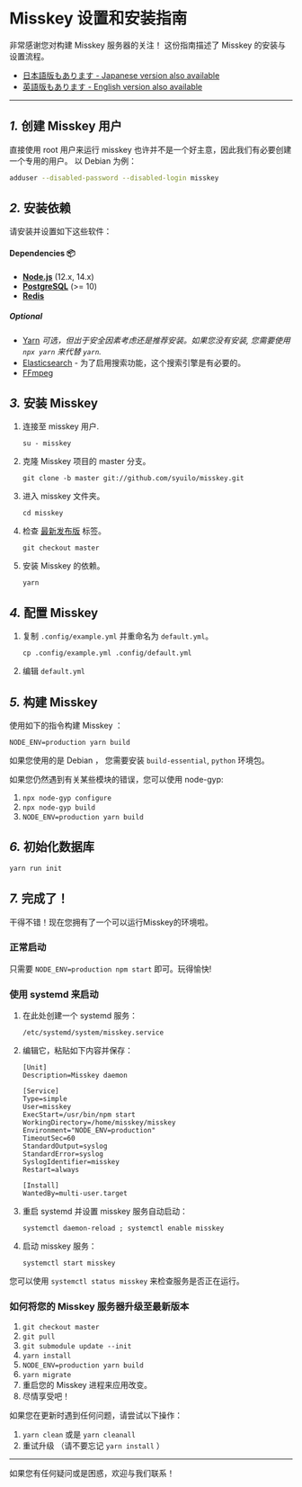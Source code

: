 Misskey 设置和安装指南
================================================================

非常感谢您对构建 Misskey 服务器的关注！
这份指南描述了 Misskey 的安装与设置流程。

- [日本語版もあります - Japanese version also available](./setup.ja.md)
- [英語版もあります - English version also available](./setup.en.md)

----------------------------------------------------------------

*1.* 创建 Misskey 用户
----------------------------------------------------------------
直接使用 root 用户来运行 misskey 也许并不是一个好主意，因此我们有必要创建一个专用的用户。
以 Debian 为例：

``` bash
adduser --disabled-password --disabled-login misskey
```

*2.* 安装依赖
----------------------------------------------------------------
请安装并设置如下这些软件：

#### Dependencies :package:
* **[Node.js](https://nodejs.org/en/)** (12.x, 14.x)
* **[PostgreSQL](https://www.postgresql.org/)** (>= 10)
* **[Redis](https://redis.io/)**

##### Optional
* [Yarn](https://yarnpkg.com/) *可选，但出于安全因素考虑还是推荐安装。如果您没有安装, 您需要使用 `npx yarn` 来代替 `yarn`.*
* [Elasticsearch](https://www.elastic.co/) - 为了启用搜索功能，这个搜索引擎是有必要的。
* [FFmpeg](https://www.ffmpeg.org/)

*3.* 安装 Misskey
----------------------------------------------------------------
1. 连接至 misskey 用户.

	`su - misskey`

2. 克隆 Misskey 项目的 master 分支。

	`git clone -b master git://github.com/syuilo/misskey.git`

3. 进入 misskey 文件夹。

	`cd misskey`

4. 检查 [最新发布版](https://github.com/syuilo/misskey/releases/latest) 标签。

	`git checkout master`

5. 安装 Misskey 的依赖。

	`yarn`

*4.* 配置 Misskey
----------------------------------------------------------------
1. 复制 `.config/example.yml` 并重命名为 `default.yml`。

	`cp .config/example.yml .config/default.yml`

2. 编辑 `default.yml`

*5.* 构建 Misskey
----------------------------------------------------------------

使用如下的指令构建 Misskey ：

`NODE_ENV=production yarn build`

如果您使用的是 Debian ， 您需要安装 `build-essential`, `python` 环境包。

如果您仍然遇到有关某些模块的错误，您可以使用 node-gyp:

1. `npx node-gyp configure`
2. `npx node-gyp build`
3. `NODE_ENV=production yarn build`

*6.* 初始化数据库
----------------------------------------------------------------
``` bash
yarn run init
```

*7.* 完成了！
----------------------------------------------------------------
干得不错！现在您拥有了一个可以运行Misskey的环境啦。

### 正常启动
只需要 `NODE_ENV=production npm start` 即可。玩得愉快!

### 使用 systemd 来启动

1. 在此处创建一个 systemd 服务：

	`/etc/systemd/system/misskey.service`

2. 编辑它，粘贴如下内容并保存：

	```
	[Unit]
	Description=Misskey daemon

	[Service]
	Type=simple
	User=misskey
	ExecStart=/usr/bin/npm start
	WorkingDirectory=/home/misskey/misskey
	Environment="NODE_ENV=production"
	TimeoutSec=60
	StandardOutput=syslog
	StandardError=syslog
	SyslogIdentifier=misskey
	Restart=always

	[Install]
	WantedBy=multi-user.target
	```

3. 重启 systemd 并设置 misskey 服务自动启动：

	`systemctl daemon-reload ; systemctl enable misskey`

4. 启动 misskey 服务：

	`systemctl start misskey`

您可以使用 `systemctl status misskey` 来检查服务是否正在运行。

### 如何将您的 Misskey 服务器升级至最新版本
1. `git checkout master`
2. `git pull`
3. `git submodule update --init`
4. `yarn install`
5. `NODE_ENV=production yarn build`
6. `yarn migrate`
7. 重启您的 Misskey 进程来应用改变。
8. 尽情享受吧！

如果您在更新时遇到任何问题，请尝试以下操作：
1. `yarn clean` 或是 `yarn cleanall`
2. 重试升级 （请不要忘记 `yarn install` ）

----------------------------------------------------------------

如果您有任何疑问或是困惑，欢迎与我们联系！
